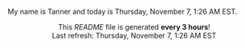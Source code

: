 My name is Tanner and today is Thursday, November 7, 1:26 AM EST.

<p align="center">This <i>README</i> file is generated <b>every 3 hours</b>!</br>Last refresh: Thursday, November 7, 1:26 AM EST<br /></p>
